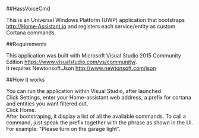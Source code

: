 ##HassVoiceCmd

This is an Universal Windows Platform (UWP) application that bootstraps <a href="http://Home-Assistant.io">http://Home-Assistant.io</a> and registers each service/entity as custom Cortana commands.

##Requirements

This application was built with Microsoft Visual Studio 2015 Community Edition <a href="https://www.visualstudio.com/vs/community/">https://www.visualstudio.com/vs/community/</a>.<br>
It requires Newtonsoft.Json <a href="http://www.newtonsoft.com/json">http://www.newtonsoft.com/json</a>

##How it works

You can run the application within Visual Studio, after launched.<br>
Click Settings, enter your Home-assistant web address, a prefix for cortana and entities you want filtered out.<br>
Click Home.<br>
After bootstraping, it display a list of all the available commands.
To call a command, just speak the prefix together with the phrase as shown in the UI.<br>
For example: "Please turn on the garage light".

